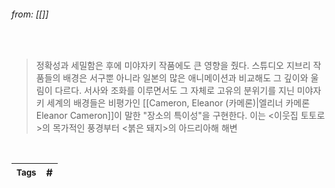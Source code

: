 
###### from: [[]]

<br/>

> 정확성과 세밀함은 후에 미야자키 작품에도 큰 영향을 줬다. 스튜디오 지브리 작품들의 배경은 서구뿐 아니라 일본의 많은 애니메이션과 비교해도 그 깊이와 울림이 다르다. 서사와 조화를 이루면서도 그 자체로 고유의 분위기를 지닌 미야자키 세계의 배경들은 비평가인 [[Cameron, Eleanor (카메론)|엘리너 카메론 Eleanor Cameron]]이 말한 "장소의 특이성"을 구현한다. 이는 <이웃집 토토로>의 목가적인 풍경부터 <붉은 돼지>의 아드리아해 해변

<br/>

| <small> Tags </small> | # |
| --- | --- |
